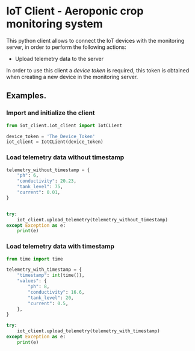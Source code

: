 # IoT Client - Aeroponic crop monitoring system

This python client allows to connect the IoT devices with the monitoring server, in order to perform the following actions:

- Upload telemetry data to the server

In order to use this client a _device token_ is required, this token is obtained when creating a new device in the monitoring server.

## Examples.

### Import and initialize the client

```python
from iot_client.iot_client import IotCLient

device_token = 'The_Device_Token'
iot_client = IotCLient(device_token)
```

### Load telemetry data without timestamp

```python
telemetry_without_timestamp = {
    "ph": 6,
    "conductivity": 20.23,
    "tank_level": 75,
    "current": 0.01,
}


try:
    iot_client.upload_telemetry(telemetry_without_timestamp)
except Exception as e:
    print(e)
```

### Load telemetry data with timestamp

```python
from time import time

telemetry_with_timestamp = {
    "timestamp": int(time()),
    "values": {
        "ph": 8,
        "conductivity": 16.6,
        "tank_level": 20,
        "current": 0.5,
    },
}

try:
    iot_client.upload_telemetry(telemetry_with_timestamp)
except Exception as e:
    print(e)
```
